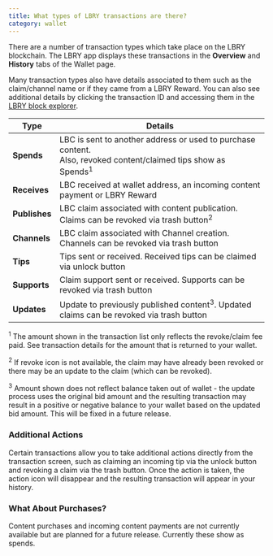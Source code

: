 ```yaml
---
title: What types of LBRY transactions are there?
category: wallet
---
```


There are a number of transaction types which take place on the LBRY blockchain. The LBRY app displays these transactions in the **Overview** and **History** tabs of the Wallet page.

Many transaction types also have details associated to them such as the claim/channel name or if they came from a LBRY Reward. You can also see additional details by clicking the transaction ID and accessing them in the [LBRY block explorer](https://explorer.lbry.com).

| Type | Details |
--- | --- 
| **Spends** | LBC is sent to another address or used to purchase content.<br/>Also, revoked content/claimed tips show as Spends<sup>1</sup>
| **Receives** | LBC received at wallet address, an incoming content payment or LBRY Reward
| **Publishes** | LBC claim associated with content publication.<br/>Claims can be revoked via trash button<sup>2</sup>
| **Channels** | LBC claim associated with Channel creation.<br/>Channels can be revoked via trash button
| **Tips** | Tips sent or received. Received tips can be claimed via unlock button
| **Supports** | Claim support sent or received. Supports can be revoked via trash button
| **Updates** | Update to previously published content<sup>3</sup>. Updated claims can be revoked via trash button

<sup>1</sup> The amount shown in the transaction list only reflects the revoke/claim fee paid. See transaction details for the amount that is returned to your wallet. 

<sup>2</sup> If revoke icon is not available, the claim may have already been revoked or there may be an update to the claim (which can be revoked).

<sup>3</sup> Amount shown does not reflect balance taken out of wallet - the update process uses the original bid amount and the resulting transaction may result in a positive or negative balance to your wallet based on the updated bid amount. This will be fixed in a future release.

### Additional Actions

Certain transactions allow you to take additional actions directly from the transaction screen, such as claiming an incoming tip via the unlock button and revoking a claim via the trash button. Once the action is taken, the action icon will disappear and the resulting transaction will appear in your history. 

### What About Purchases?

Content purchases and incoming content payments are not currently available but are planned for a future release. Currently these show as spends.
